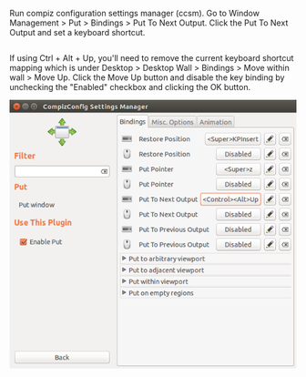 Run compiz configuration settings manager (ccsm). Go to Window Management > Put > Bindings > Put To Next Output. Click the Put To Next Output and set a keyboard shortcut.
```$ ccsm
```

If using Ctrl + Alt + Up, you'll need to remove the current keyboard shortcut mapping which is under Desktop > Desktop Wall > Bindings > Move within wall > Move Up. Click the Move Up button and disable the key binding by unchecking the "Enabled" checkbox and clicking the OK button.

<img alt="" src="/img/uploads/2015-05/ubuntu-move-to-next-monitor.png" />
